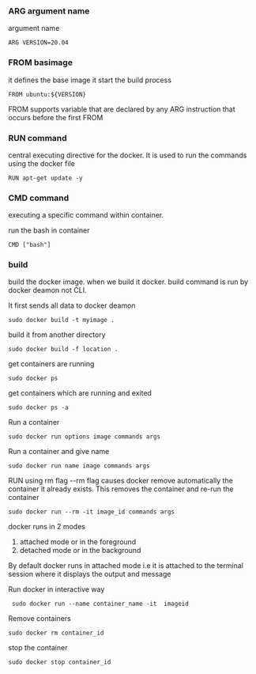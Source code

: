 

### ARG  argument name 

 argument name

    ARG VERSION=20.04


### FROM basimage

it defines the base image it start the build process

    FROM ubuntu:${VERSION}

FROM supports variable that are declared by any ARG instruction that occurs before the first FROM

### RUN command

central executing directive for the docker. It is used to run the commands using the docker file

    RUN apt-get update -y

### CMD command

executing a specific command within container.

run the bash in container

    CMD ["bash"]

### build
build the docker image.
when we build it docker. build command is run by docker deamon not CLI.

It first sends all data to docker deamon

    sudo docker build -t myimage .

build it from another directory

    sudo docker build -f location .

get containers are running

    sudo docker ps

get containers which are running and exited

    sudo docker ps -a

Run a container

    sudo docker run options image commands args

Run a container and give name

    sudo docker run name image commands args

RUN using rm flag
--rm flag causes docker remove automatically the container it already exists. This removes the container and re-run the container

    sudo docker run --rm -it image_id commands args


docker runs in 2 modes
1. attached mode or in the foreground
2. detached mode or in the background

By default docker runs in attached mode i.e it is attached to the terminal session where it displays the output and message

Run docker in interactive way

     sudo docker run --name container_name -it  imageid

Remove containers

    sudo docker rm container_id

stop the container

    sudo docker stop container_id


